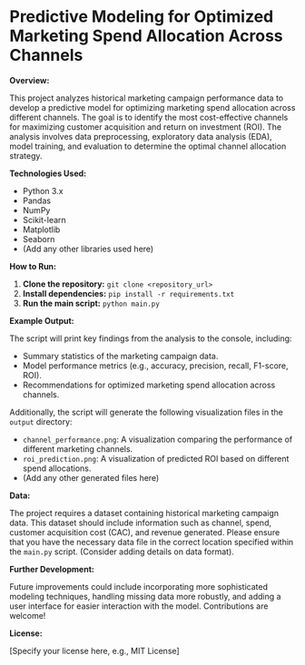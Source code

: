 # Predictive Modeling for Optimized Marketing Spend Allocation Across Channels

**Overview:**

This project analyzes historical marketing campaign performance data to develop a predictive model for optimizing marketing spend allocation across different channels. The goal is to identify the most cost-effective channels for maximizing customer acquisition and return on investment (ROI).  The analysis involves data preprocessing, exploratory data analysis (EDA), model training, and evaluation to determine the optimal channel allocation strategy.

**Technologies Used:**

* Python 3.x
* Pandas
* NumPy
* Scikit-learn
* Matplotlib
* Seaborn
* (Add any other libraries used here)


**How to Run:**

1. **Clone the repository:**  `git clone <repository_url>`
2. **Install dependencies:** `pip install -r requirements.txt`
3. **Run the main script:** `python main.py`


**Example Output:**

The script will print key findings from the analysis to the console, including:

* Summary statistics of the marketing campaign data.
* Model performance metrics (e.g., accuracy, precision, recall, F1-score, ROI).
* Recommendations for optimized marketing spend allocation across channels.

Additionally, the script will generate the following visualization files in the `output` directory:

* `channel_performance.png`: A visualization comparing the performance of different marketing channels.
* `roi_prediction.png`: A visualization of predicted ROI based on different spend allocations.
* (Add any other generated files here)

**Data:**

The project requires a dataset containing historical marketing campaign data.  This dataset should include information such as channel, spend, customer acquisition cost (CAC), and revenue generated.  Please ensure that you have the necessary data file in the correct location specified within the `main.py` script.  (Consider adding details on data format).


**Further Development:**

Future improvements could include incorporating more sophisticated modeling techniques,  handling missing data more robustly, and adding a user interface for easier interaction with the model.  Contributions are welcome!


**License:**

[Specify your license here, e.g., MIT License]